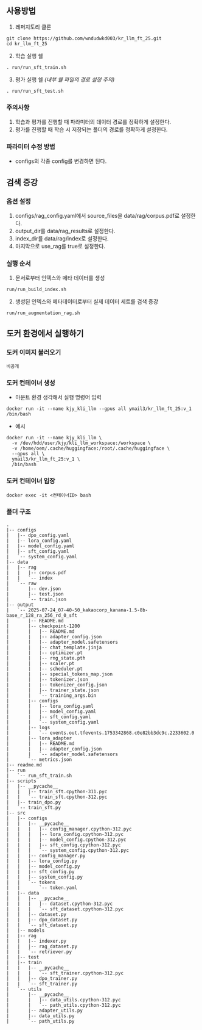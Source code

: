 ## 사용방법
1. 레퍼지토리 클론
```
git clone https://github.com/wndudwkd003/kr_llm_ft_25.git
cd kr_llm_ft_25
```

2. 학습 실행 쉘
```
. run/run_sft_train.sh
```

3. 평가 실행 쉘 *(내부 쉘 파일의 경로 설정 주의)*
```
. run/run_sft_test.sh
```

### 주의사항
1. 학습과 평가를 진행할 때 파라미터의 데이터 경로를 정확하게 설정한다.
2. 평가를 진행할 때 학습 시 저장되는 폴더의 경로를 정확하게 설정한다.

### 파라미터 수정 방법
- configs의 각종 config를 변경하면 된다.


## 검색 증강
### 옵션 설정
1. configs/rag_config.yaml에서 source_files을 data/rag/corpus.pdf로 설정한다.
2. output_dir를 data/rag_results로 설정한다.
3. index_dir를 data/rag/index로 설정한다.
4. 마지막으로 use_rag를 true로 설정한다.

### 실행 순서
1. 문서로부터 인덱스와 메타 데이터를 생성
```
run/run_build_index.sh
```

2. 생성된 인덱스와 메타데이터로부터 실제 데이터 세트를 검색 증강
```
run/run_augmentation_rag.sh
```


## 도커 환경에서 실행하기

### 도커 이미지 불러오기
```
비공개
```


### 도커 컨테이너 생성

- 마운트 환경 생각해서 실행 명령어 입력
```
docker run -it --name kjy_kli_llm --gpus all ymail3/kr_llm_ft_25:v_1 /bin/bash
```

- 예시
```
docker run -it --name kjy_kli_llm \
  -v /dev/hdd/user/kjy/kli_llm_workspace:/workspace \
  -v /home/oem/.cache/huggingface:/root/.cache/huggingface \
  --gpus all \
  ymail3/kr_llm_ft_25:v_1 \
  /bin/bash
```

### 도커 컨테이너 입장
```
docker exec -it <컨테이너ID> bash
```



### 폴더 구조

```
.
|-- configs
|   |-- dpo_config.yaml
|   |-- lora_config.yaml
|   |-- model_config.yaml
|   |-- sft_config.yaml
|   `-- system_config.yaml
|-- data
|   |-- rag
|   |   |-- corpus.pdf
|   |   `-- index
|   `-- raw
|       |-- dev.json
|       |-- test.json
|       `-- train.json
|-- output
|   `-- 2025-07-24_07-40-50_kakaocorp_kanana-1.5-8b-base_r_128_ra_256_rd_0_sft
|       |-- README.md
|       |-- checkpoint-1200
|       |   |-- README.md
|       |   |-- adapter_config.json
|       |   |-- adapter_model.safetensors
|       |   |-- chat_template.jinja
|       |   |-- optimizer.pt
|       |   |-- rng_state.pth
|       |   |-- scaler.pt
|       |   |-- scheduler.pt
|       |   |-- special_tokens_map.json
|       |   |-- tokenizer.json
|       |   |-- tokenizer_config.json
|       |   |-- trainer_state.json
|       |   `-- training_args.bin
|       |-- configs
|       |   |-- lora_config.yaml
|       |   |-- model_config.yaml
|       |   |-- sft_config.yaml
|       |   `-- system_config.yaml
|       |-- logs
|       |   `-- events.out.tfevents.1753342868.c0e82bb3dc9c.2233602.0
|       |-- lora_adapter
|       |   |-- README.md
|       |   |-- adapter_config.json
|       |   `-- adapter_model.safetensors
|       `-- metrics.json
|-- readme.md
|-- run
|   `-- run_sft_train.sh
|-- scripts
|   |-- __pycache__
|   |   |-- train_sft.cpython-311.pyc
|   |   `-- train_sft.cpython-312.pyc
|   |-- train_dpo.py
|   `-- train_sft.py
|-- src
|   |-- configs
|   |   |-- __pycache__
|   |   |   |-- config_manager.cpython-312.pyc
|   |   |   |-- lora_config.cpython-312.pyc
|   |   |   |-- model_config.cpython-312.pyc
|   |   |   |-- sft_config.cpython-312.pyc
|   |   |   `-- system_config.cpython-312.pyc
|   |   |-- config_manager.py
|   |   |-- lora_config.py
|   |   |-- model_config.py
|   |   |-- sft_config.py
|   |   |-- system_config.py
|   |   `-- tokens
|   |       `-- token.yaml
|   |-- data
|   |   |-- __pycache__
|   |   |   |-- dataset.cpython-312.pyc
|   |   |   `-- sft_dataset.cpython-312.pyc
|   |   |-- dataset.py
|   |   |-- dpo_dataset.py
|   |   `-- sft_dataset.py
|   |-- models
|   |-- rag
|   |   |-- indexer.py
|   |   |-- rag_dataset.py
|   |   `-- retriever.py
|   |-- test
|   |-- train
|   |   |-- __pycache__
|   |   |   `-- sft_trainer.cpython-312.pyc
|   |   |-- dpo_trainer.py
|   |   `-- sft_trainer.py
|   `-- utils
|       |-- __pycache__
|       |   |-- data_utils.cpython-312.pyc
|       |   `-- path_utils.cpython-312.pyc
|       |-- adapter_utils.py
|       |-- data_utils.py
|       `-- path_utils.py
```
